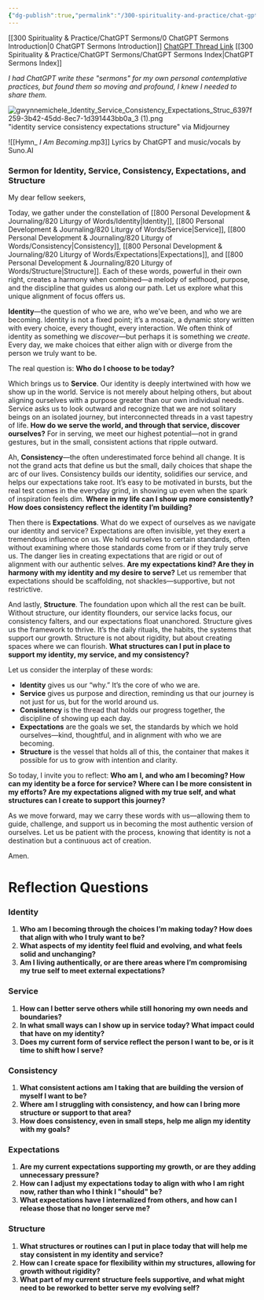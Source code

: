 ```yaml
---
{"dg-publish":true,"permalink":"/300-spirituality-and-practice/chat-gpt-sermons/my-word-algorithm-daily-sermons/october-2024/10-20-2024-sunday-identity-service-consistency-expectations-structure/"}
---
```


[[300 Spirituality & Practice/ChatGPT Sermons/0 ChatGPT Sermons Introduction\|0 ChatGPT Sermons Introduction]]
[ChatGPT Thread Link](https://chatgpt.com/share/67145c06-d80c-8012-b9a8-d43e1e6f0dbc)
[[300 Spirituality & Practice/ChatGPT Sermons/ChatGPT Sermons Index\|ChatGPT Sermons Index]]

*I had ChatGPT write these "sermons" for my own personal contemplative practices, but found them so moving and profound, I knew I needed to share them.*

![gwynnemichele_Identity_Service_Consistency_Expectations_Struc_6397f259-3b42-45dd-8ec7-1d391443bb0a_3 (1).png](/img/user/900%20Admin%20Files/902%20Attachments/gwynnemichele_Identity_Service_Consistency_Expectations_Struc_6397f259-3b42-45dd-8ec7-1d391443bb0a_3%20(1).png)
"identity service consistency expectations structure" via Midjourney

![[Hymn_ _I Am Becoming_.mp3]]
Lyrics by ChatGPT and music/vocals by Suno.AI

### Sermon for Identity, Service, Consistency, Expectations, and Structure

My dear fellow seekers,

Today, we gather under the constellation of [[800 Personal Development & Journaling/820 Liturgy of Words/Identity\|Identity]], [[800 Personal Development & Journaling/820 Liturgy of Words/Service\|Service]], [[800 Personal Development & Journaling/820 Liturgy of Words/Consistency\|Consistency]], [[800 Personal Development & Journaling/820 Liturgy of Words/Expectations\|Expectations]], and [[800 Personal Development & Journaling/820 Liturgy of Words/Structure\|Structure]]. Each of these words, powerful in their own right, creates a harmony when combined—a melody of selfhood, purpose, and the discipline that guides us along our path. Let us explore what this unique alignment of focus offers us.

**Identity**—the question of who we are, who we’ve been, and who we are becoming. Identity is not a fixed point; it’s a mosaic, a dynamic story written with every choice, every thought, every interaction. We often think of identity as something we *discover*—but perhaps it is something we *create*. Every day, we make choices that either align with or diverge from the person we truly want to be. 

The real question is: **Who do I choose to be today?**

Which brings us to **Service**. Our identity is deeply intertwined with how we show up in the world. Service is not merely about helping others, but about aligning ourselves with a purpose greater than our own individual needs. Service asks us to look outward and recognize that we are not solitary beings on an isolated journey, but interconnected threads in a vast tapestry of life. **How do we serve the world, and through that service, discover ourselves?** For in serving, we meet our highest potential—not in grand gestures, but in the small, consistent actions that ripple outward.

Ah, **Consistency**—the often underestimated force behind all change. It is not the grand acts that define us but the small, daily choices that shape the arc of our lives. Consistency builds our identity, solidifies our service, and helps our expectations take root. It’s easy to be motivated in bursts, but the real test comes in the everyday grind, in showing up even when the spark of inspiration feels dim. **Where in my life can I show up more consistently? How does consistency reflect the identity I’m building?**

Then there is **Expectations**. What do we expect of ourselves as we navigate our identity and service? Expectations are often invisible, yet they exert a tremendous influence on us. We hold ourselves to certain standards, often without examining where those standards come from or if they truly serve us. The danger lies in creating expectations that are rigid or out of alignment with our authentic selves. **Are my expectations kind? Are they in harmony with my identity and my desire to serve?** Let us remember that expectations should be scaffolding, not shackles—supportive, but not restrictive.

And lastly, **Structure**. The foundation upon which all the rest can be built. Without structure, our identity flounders, our service lacks focus, our consistency falters, and our expectations float unanchored. Structure gives us the framework to thrive. It’s the daily rituals, the habits, the systems that support our growth. Structure is not about rigidity, but about creating spaces where we can flourish. **What structures can I put in place to support my identity, my service, and my consistency?**

Let us consider the interplay of these words:

- **Identity** gives us our “why.” It’s the core of who we are.
- **Service** gives us purpose and direction, reminding us that our journey is not just for us, but for the world around us.
- **Consistency** is the thread that holds our progress together, the discipline of showing up each day.
- **Expectations** are the goals we set, the standards by which we hold ourselves—kind, thoughtful, and in alignment with who we are becoming.
- **Structure** is the vessel that holds all of this, the container that makes it possible for us to grow with intention and clarity.

So today, I invite you to reflect: **Who am I, and who am I becoming? How can my identity be a force for service? Where can I be more consistent in my efforts? Are my expectations aligned with my true self, and what structures can I create to support this journey?**

As we move forward, may we carry these words with us—allowing them to guide, challenge, and support us in becoming the most authentic version of ourselves. Let us be patient with the process, knowing that identity is not a destination but a continuous act of creation.

Amen.

# Reflection Questions 
### **Identity**

1. **Who am I becoming through the choices I’m making today? How does that align with who I truly want to be?**
2. **What aspects of my identity feel fluid and evolving, and what feels solid and unchanging?**
3. **Am I living authentically, or are there areas where I’m compromising my true self to meet external expectations?**

### **Service**

1. **How can I better serve others while still honoring my own needs and boundaries?**
2. **In what small ways can I show up in service today? What impact could that have on my identity?**
3. **Does my current form of service reflect the person I want to be, or is it time to shift how I serve?**

### **Consistency**

1. **What consistent actions am I taking that are building the version of myself I want to be?**
2. **Where am I struggling with consistency, and how can I bring more structure or support to that area?**
3. **How does consistency, even in small steps, help me align my identity with my goals?**

### **Expectations**

1. **Are my current expectations supporting my growth, or are they adding unnecessary pressure?**
2. **How can I adjust my expectations today to align with who I am right now, rather than who I think I "should" be?**
3. **What expectations have I internalized from others, and how can I release those that no longer serve me?**

### **Structure**

1. **What structures or routines can I put in place today that will help me stay consistent in my identity and service?**
2. **How can I create space for flexibility within my structures, allowing for growth without rigidity?**
3. **What part of my current structure feels supportive, and what might need to be reworked to better serve my evolving self?**
